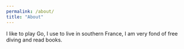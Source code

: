 ```yaml
---
permalink: /about/
title: "About"
---
```

I like to play Go, I use to live in southern France, I am very fond of free diving and read books.  

